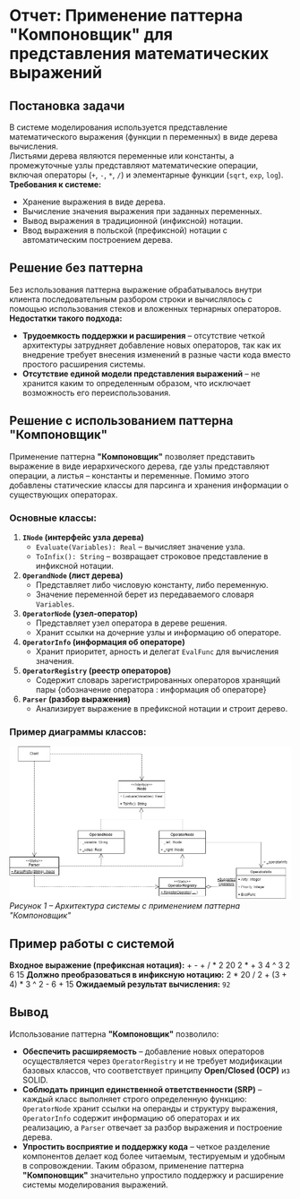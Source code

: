 # Отчет: Применение паттерна "Компоновщик" для представления математических выражений

## Постановка задачи
В системе моделирования используется представление математического выражения (функции n переменных) в виде дерева вычисления.  
Листьями дерева являются переменные или константы, а промежуточные узлы представляют математические операции, включая операторы (`+`, `-`, `*`, `/`) и элементарные функции (`sqrt`, `exp`, `log`).  
**Требования к системе:**
- Хранение выражения в виде дерева.
- Вычисление значения выражения при заданных переменных.
- Вывод выражения в традиционной (инфиксной) нотации.
- Ввод выражения в польской (префиксной) нотации с автоматическим построением дерева.
## Решение без паттерна
Без использования паттерна выражение обрабатывалось внутри клиента последовательным разбором строки и вычислялось с помощью использования стеков и вложенных тернарных операторов.  
**Недостатки такого подхода:**
- **Трудоемкость поддержки и расширения** – отсутствие четкой архитектуры затрудняет добавление новых операторов, так как их внедрение требует внесения изменений в разные части кода вместо простого расширения системы.  
- **Отсутствие единой модели представления выражений** – не хранится каким то определенным образом, что исключает возможность его переиспользования.
## Решение с использованием паттерна "Компоновщик"
Применение паттерна **"Компоновщик"** позволяет представить выражение в виде иерархического дерева, где узлы представляют операции, а листья – константы и переменные. Помимо этого добавлены статические классы для парсинга и хранения информации о существующих операторах.
### Основные классы:
1. **`INode` (интерфейс узла дерева)**  
   - `Evaluate(Variables): Real` – вычисляет значение узла.
   - `ToInfix(): String` – возвращает строковое представление в инфиксной нотации.
2. **`OperandNode` (лист дерева)**
   - Представляет либо числовую константу, либо переменную.
   - Значение переменной берет из передаваемого словаря `Variables`.
3. **`OperatorNode` (узел-оператор)**
   - Представляет узел оператора в дереве решения.
   - Хранит ссылки на дочерние узлы и информацию об операторе.
4. **`OperatorInfo` (информация об операторе)**
   - Хранит приоритет, арность и делегат `EvalFunc` для вычисления значения.
5. **`OperatorRegistry` (реестр операторов)**
   - Содержит словарь зарегистрированных операторов хранящий пары {обозначение оператора : информация об операторе}
6. **`Parser` (разбор выражения)**
   - Анализирует выражение в префиксной нотации и строит дерево.
### Пример диаграммы классов:
![Диаграмма классов](Lab_2.drawio.png)  
*Рисунок 1 – Архитектура системы с применением паттерна "Компоновщик"*
## Пример работы с системой
**Входное выражение (префиксная нотация):**
	+ - + / * 2 20 2 * + 3 4 ^ 3 2 6 15
**Должно преобразоваться в инфиксную нотацию:**
	2 * 20 / 2 + (3 + 4) * 3 ^ 2 - 6 + 15
**Ожидаемый результат вычисления:** `92`
## Вывод
Использование паттерна **"Компоновщик"** позволило:
- **Обеспечить расширяемость** – добавление новых операторов осуществляется через `OperatorRegistry` и не требует модификации базовых классов, что соответствует принципу **Open/Closed (OCP)** из SOLID.
- **Соблюдать принцип единственной ответственности (SRP)** – каждый класс выполняет строго определенную функцию: `OperatorNode` хранит ссылки на операнды и структуру выражения, `OperatorInfo` содержит информацию об операторах и их реализацию, а `Parser` отвечает за разбор выражения и построение дерева.
- **Упростить восприятие и поддержку кода** – четкое разделение компонентов делает код более читаемым, тестируемым и удобным в сопровождении.
Таким образом, применение паттерна **"Компоновщик"** значительно упростило поддержку и расширение системы моделирования выражений.